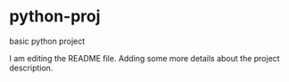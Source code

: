 # python-proj
basic python project

I am editing the README file. Adding some more details about the project description.
